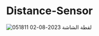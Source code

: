 # Distance-Sensor


![لقطة الشاشة 2023-08-02 051811](https://github.com/Ali-mhmmed/Distance-Sensor/assets/139057114/2f890c37-4c84-4001-a328-ae8eedf73de0)

